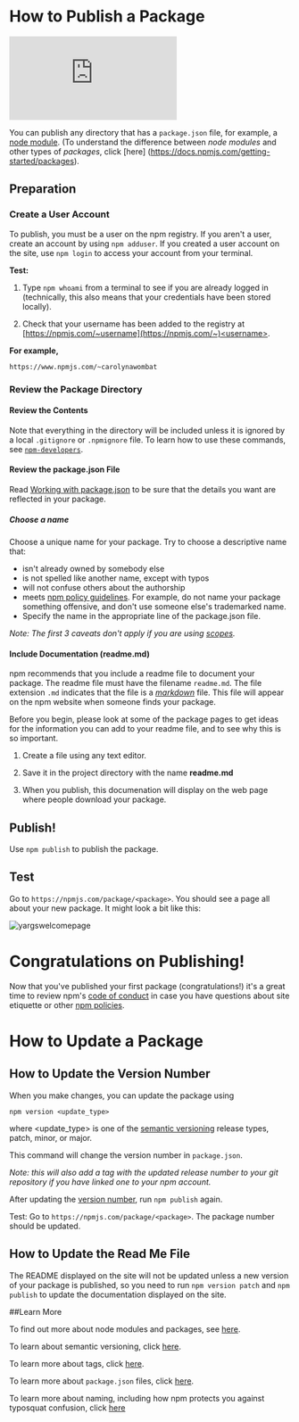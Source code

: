 <!--
title: 12 - How to publish & update a package
featured: true
-->

# How to Publish a Package

<iframe src="https://www.youtube.com/embed/BkotrAFtBM0" frameborder="0" allowfullscreen></iframe>

You can publish any directory that has a `package.json` file, for example, a [node module](https://docs.npmjs.com/getting-started/creating-node-modules). (To understand the difference between *node modules* and other types of *packages*, click [here]
(https://docs.npmjs.com/getting-started/packages).

## Preparation

### Create a User Account

To publish, you must be a user on the npm registry. If you aren't a user, create an account by using  `npm adduser`. If you created a user account on the site, use `npm login` to access your account from your terminal. 

**Test:**
 
1. Type `npm whoami` from a terminal to see if you are already logged in (technically, this also means that your credentials have been stored locally). 

2. Check that your username has been added to the registry at [https://npmjs.com/~username](https://npmjs.com/~)<username>.

**For example,** 

`https://www.npmjs.com/~carolynawombat`

### Review the Package Directory 

#### Review the Contents

Note that everything in the directory will be included unless it is ignored by a local `.gitignore` or `.npmignore` file. To learn how to use these commands, see [`npm-developers`](/misc/developers).

#### Review the package.json File

Read [Working with package.json](https://docs.npmjs.com/getting-started/using-a-package.json) to be sure that the details you want are reflected in your package.

##### Choose a name

Choose a unique name for your package. Try to choose a descriptive name that:

*  isn't already owned by somebody else
*  is not spelled like another name, except with typos
*  will not confuse others about the authorship
*  meets [npm policy guidelines](https://www.npmjs.com/policies). For example, do not name your package something offensive, and don't use someone else's trademarked name. 
*  Specify the name in the appropriate line of the package.json file. 

*Note: The first 3 caveats don't apply if you are using [scopes](https://docs.npmjs.com/cli/version).*

#### Include Documentation (readme.md)

npm recommends that you include a readme file to document your package. The readme file must have the filename `readme.md`.  The file extension `.md` indicates that the file is a [*markdown*](https://guides.github.com/features/mastering-markdown/#what) file. This file will appear on the npm website when someone finds your package. 

Before you begin, please look at some of the package pages to get ideas for the information you can add to your readme file, and to see why this is so important. 

1. Create a file using any text editor. 
 
2. Save it in the project directory with the name **readme.md** 

3. When you publish, this documenation will display on the web page where people download your package. 

## Publish! 

Use `npm publish` to publish the package.

## Test  

Go to `https://npmjs.com/package/<package>`. You should see a page all about your new package. It might look a bit like this: 

![yargswelcomepage](/images/yargs-example-readme.png) 
 

# Congratulations on Publishing! 

Now that you've published your first package (congratulations!) it's a great time to review npm's [code of conduct](https://www.npmjs.com/policies/conduct) in case you have questions about site etiquette or other [npm policies](https://www.npmjs.com/policies). 

# How to Update a Package

## How to Update the Version Number 

When you make changes, you can update the package using 

`npm version <update_type>`

where <update_type> is one of the [semantic versioning](https://docs.npmjs.com/getting-started/semantic-versioning) release types, patch, minor, or major. 

This command will change the version number in `package.json`. 

*Note: this will also add a tag with the updated release number to your git repository if you have linked one to your npm account.*

After updating the [version number](https://docs.npmjs.com/cli/version), run `npm publish` again.

Test: Go to `https://npmjs.com/package/<package>`. The package number should be updated.

## How to Update the Read Me File 

The README displayed on the site will not be updated unless a new version of your package is published, so you need to run `npm version patch` and `npm publish` to update the documentation displayed on the site. 

##Learn More

To find out more about node modules and packages, see [here](https://docs.npmjs.com/getting-started/packages).

To learn about semantic versioning, click [here](https://docs.npmjs.com/getting-started/semantic-versioning). 

To learn more about tags, click [here](https://docs.npmjs.com/getting-started/using-tags).

To learn more about `package.json` files, click [here](https://docs.npmjs.com/getting-started/using-a-package.json). 

To learn more about naming, including how npm protects you against typosquat confusion, click [here](https://gist.github.com/ashleygwilliams/e466c1e9fd3be42545da511239edd554)